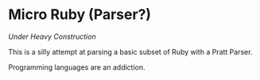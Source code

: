 # Micro Ruby (Parser?)

_Under Heavy Construction_

This is a silly attempt at parsing a basic subset of Ruby with a Pratt Parser.

Programming languages are an addiction.
